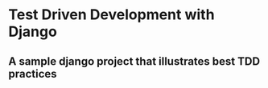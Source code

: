 # Test Driven Development with Django

## A sample django project that illustrates best TDD practices


